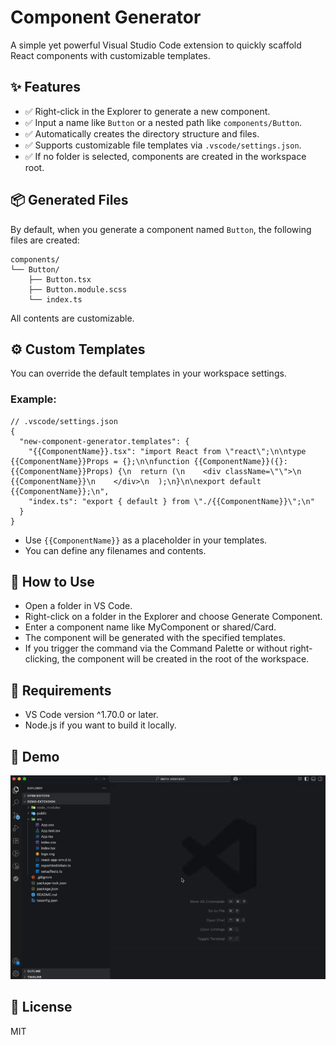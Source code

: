 # Component Generator

A simple yet powerful Visual Studio Code extension to quickly scaffold React components with customizable templates.

## ✨ Features

- ✅ Right-click in the Explorer to generate a new component.
- ✅ Input a name like `Button` or a nested path like `components/Button`.
- ✅ Automatically creates the directory structure and files.
- ✅ Supports customizable file templates via `.vscode/settings.json`.
- ✅ If no folder is selected, components are created in the workspace root.

## 📦 Generated Files

By default, when you generate a component named `Button`, the following files are created:

```
components/
└── Button/
    ├── Button.tsx
    ├── Button.module.scss
    └── index.ts
```

All contents are customizable.

## ⚙️ Custom Templates

You can override the default templates in your workspace settings.

### Example:

```jsonc
// .vscode/settings.json
{
  "new-component-generator.templates": {
    "{{ComponentName}}.tsx": "import React from \"react\";\n\ntype {{ComponentName}}Props = {};\n\nfunction {{ComponentName}}({}: {{ComponentName}}Props) {\n  return (\n    <div className=\"\">\n      {{ComponentName}}\n    </div>\n  );\n}\n\nexport default {{ComponentName}};\n",
    "index.ts": "export { default } from \"./{{ComponentName}}\";\n"
  }
}
```

- Use `{{ComponentName}}` as a placeholder in your templates.
- You can define any filenames and contents.

## 🚀 How to Use

- Open a folder in VS Code.
- Right-click on a folder in the Explorer and choose Generate Component.
- Enter a component name like MyComponent or shared/Card.
- The component will be generated with the specified templates.
- If you trigger the command via the Command Palette or without right-clicking, the component will be created in the root of the workspace.

## 🧱 Requirements

- VS Code version ^1.70.0 or later.
- Node.js if you want to build it locally.

## 📸 Demo
![demo-generate-component](https://raw.githubusercontent.com/baoloc008/component-generator/main/src/assets/demo-generate-component.gif)

## 📝 License

MIT
